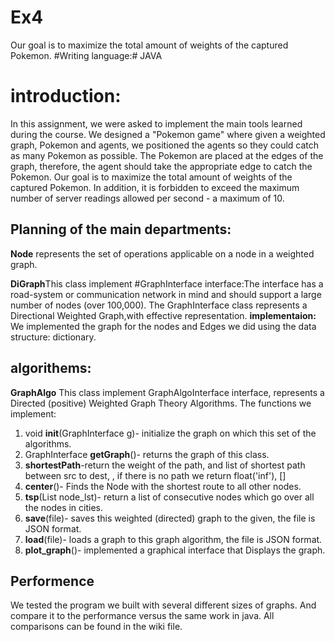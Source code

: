 # Ex4
Our goal is to maximize the total amount of weights of the captured Pokemon.
#Writing language:# JAVA
# introduction:
In this assignment, we were asked to implement the main tools learned during the course.
We designed a "Pokemon game" where given a weighted graph, Pokemon and agents, we positioned the agents so they could catch as many Pokemon as possible. The Pokemon are placed at the edges of the graph, therefore, the agent should take the appropriate edge to catch the Pokemon. Our goal is to maximize the total amount of weights of the captured Pokemon. In addition, it is forbidden to exceed the maximum number of server readings allowed per second - a maximum of 10.

## Planning of the main departments:

**Node** represents the set of operations applicable on a node in a weighted graph.

**DiGraph**This class implement #GraphInterface interface:The interface has a road-system or communication network in mind and should support a large number of nodes (over 100,000).
The GraphInterface class represents a Directional Weighted Graph,with effective representation.
**implementaion:**
We implemented the graph for the nodes and Edges we did using the data structure: dictionary.

## algorithems:

**GraphAlgo** This class implement GraphAlgoInterface interface, represents a Directed (positive) Weighted Graph Theory Algorithms.
The functions we implement:

 1. void **init**(GraphInterface g)- initialize the graph on which this set of the algorithms.
 2. GraphInterface **getGraph**()- returns the graph of this class.  
 3. **shortestPath**-return the weight of the path, and list of shortest path between src to dest, , if there is no path we return float('inf'), []
 4. **center**()-  Finds the Node with the shortest route to all other nodes.
 5. **tsp**(List<int> node_lst)- return a list of consecutive nodes which go over all the nodes in cities.
 6. **save**(file)- saves this weighted (directed) graph to the given, the file is JSON format.
 7. **load**(file)- loads a graph to this graph algorithm, the file is JSON format.
 8. **plot_graph**()- implemented a graphical interface that Displays the graph.
 

 
 ## Performence
 We tested the program we built with several different sizes of graphs.
 And compare it to the performance versus the same work in java.
 All comparisons can be found in the wiki file.
